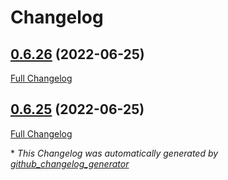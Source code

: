 # Changelog

## [0.6.26](https://github.com/buluma/ansible-role-stratis/tree/0.6.26) (2022-06-25)

[Full Changelog](https://github.com/buluma/ansible-role-stratis/compare/0.6.25...0.6.26)

## [0.6.25](https://github.com/buluma/ansible-role-stratis/tree/0.6.25) (2022-06-25)

[Full Changelog](https://github.com/buluma/ansible-role-stratis/compare/24569f018ebdc4519c31f947478bf369e0305c1c...0.6.25)



\* *This Changelog was automatically generated by [github_changelog_generator](https://github.com/github-changelog-generator/github-changelog-generator)*
